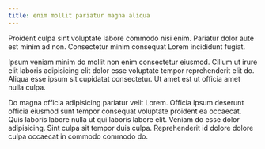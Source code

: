 ```yaml
---
title: enim mollit pariatur magna aliqua
---
```


Proident culpa sint voluptate labore commodo nisi enim. Pariatur dolor aute est minim ad non. Consectetur minim consequat Lorem incididunt fugiat.

Ipsum veniam minim do mollit non enim consectetur eiusmod. Cillum ut irure elit laboris adipisicing elit dolor esse voluptate tempor reprehenderit elit do. Aliqua esse ipsum sit cupidatat consectetur. Ut amet est ut officia amet nulla culpa.

Do magna officia adipisicing pariatur velit Lorem. Officia ipsum deserunt officia eiusmod sunt tempor consequat voluptate proident ea occaecat. Quis laboris labore nulla ut qui laboris labore elit. Veniam do esse dolor adipisicing. Sint culpa sit tempor duis culpa. Reprehenderit id dolore dolore culpa occaecat in commodo commodo do.
